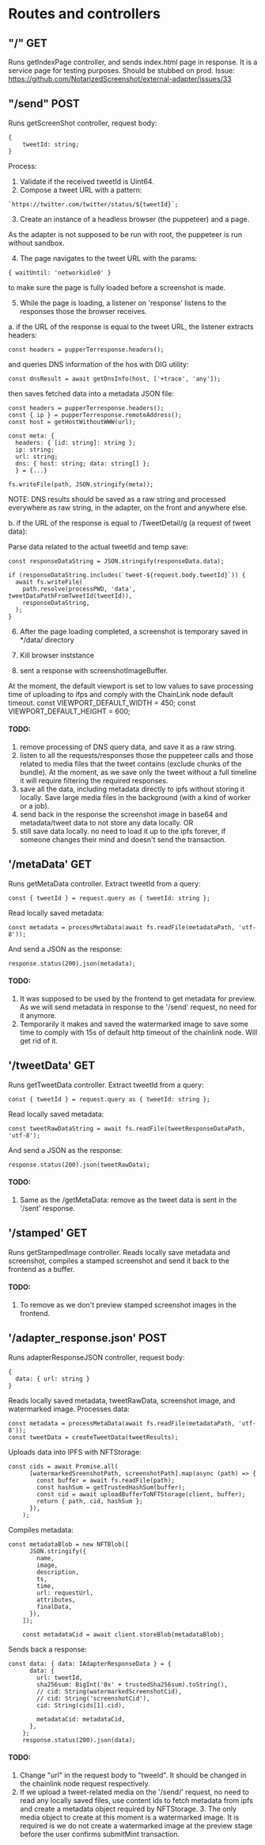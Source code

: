 # Routes and controllers

## "/" GET

Runs getIndexPage controller, and sends index.html page in response. It is a service page for
testing purposes. Should be stubbed on prod. Issue:
https://github.com/NotarizedScreenshot/external-adapter/issues/33

## "/send" POST

Runs getScreenShot controller, request body:

```
{
    tweetId: string;
}
```

Process:

1. Validate if the received tweetId is Uint64.
2. Compose a tweet URL with a pattern:

```
`https://twitter.com/twitter/status/${tweetId}`;
```

3. Create an instance of a headless browser (the puppeteer) and a page.

As the adapter is not supposed to be run with root, the puppeteer is run without sandbox.

4. The page navigates to the tweet URL with the params:

```
{ waitUntil: 'networkidle0' }
```

to make sure the page is fully loaded before a screenshot is made.

5. While the page is loading, a listener on 'response' listens to the responses those the browser
   receives.

a. if the URL of the response is equal to the tweet URL, the listener extracts headers:

```
const headers = pupperTerresponse.headers();
```

and queries DNS information of the hos with DIG utility:

```
const dnsResult = await getDnsInfo(host, ['+trace', 'any']);
```

then saves fetched data into a metadata JSON file:

```
const headers = pupperTerresponse.headers();
const { ip } = pupperTerresponse.remoteAddress();
const host = getHostWithoutWWW(url);

const meta: {
  headers: { [id: string]: string };
  ip: string;
  url: string;
  dns: { host: string; data: string[] };
  } = {...}

fs.writeFile(path, JSON.stringify(meta));
```

NOTE: DNS results should be saved as a raw string and processed everywhere as raw string, in the
adapter, on the front and anywhere else.

b. if the URL of the response is equal to /TweetDetail/g (a request of tweet data):

Parse data related to the actual tweetId and temp save:

```
const responseDataString = JSON.stringify(responseData.data);

if (responseDataString.includes(`tweet-${request.body.tweetId}`)) {
  await fs.writeFile(
    path.resolve(processPWD, 'data', tweetDataPathFromTweetId(tweetId)),
    responseDataString,
  );
}
```

6. After the page loading completed, a screenshot is temporary saved in \*/data/ directory

7. Kill browser inststance

8. sent a response with screenshotImageBuffer.

At the moment, the default viewport is set to low values to save processing time of uploading to
ifps and comply with the ChainLink node default timeout. const VIEWPORT_DEFAULT_WIDTH = 450; const
VIEWPORT_DEFAULT_HEIGHT = 600;

#### TODO:

1. remove processing of DNS query data, and save it as a raw string.
2. listen to all the requests/responses those the puppeteer calls and those related to media files
   that the tweet contains (exclude chunks of the bundle). At the moment, as we save only the tweet
   without a full timeline it will require filtering the required responses.
3. save all the data, including metadata directly to ipfs without storing it locally. Save large
   media files in the background (with a kind of worker or a job).
4. send back in the response the screenshot image in base64 and metadata/tweet data to not store any
   data locally. OR
5. still save data locally. no need to load it up to the ipfs forever, if someone changes their mind
   and doesn't send the transaction.

## '/metaData' GET

Runs getMetaData controller. Extract tweetId from a query:

```
const { tweetId } = request.query as { tweetId: string };
```

Read locally saved metadata:

```
const metadata = processMetaData(await fs.readFile(metadataPath, 'utf-8'));
```

And send a JSON as the response:

```
response.status(200).json(metadata);
```

#### TODO:

1. It was supposed to be used by the frontend to get metadata for preview. As we will send metadata in response to the '/send' request, no need for it anymore.
2. Temporarily it makes and saved the watermarked image to save some time to comply with 15s of default http timeout of the chainlink node. Will get rid of it.

## '/tweetData' GET

Runs getTweetData controller. Extract tweetId from a query:

```
const { tweetId } = request.query as { tweetId: string };
```

Read locally saved metadata:

```
const tweetRawDataString = await fs.readFile(tweetResponseDataPath, 'utf-8');
```

And send a JSON as the response:

```
response.status(200).json(tweetRawData);
```

#### TODO:

1. Same as the /getMetaData: remove as the tweet data is sent in the '/sent' response.

## '/stamped' GET

Runs getStampedImage controller. Reads locally save metadata and screenshot, compiles a stamped
screenshot and send it back to the frontend as a buffer.

#### TODO:

1. To remove as we don't preview stamped screenshot images in the frontend.

## '/adapter_response.json' POST

Runs adapterResponseJSON controller, request body:

```
{
  data: { url: string }
}
```

Reads locally saved metadata, tweetRawData, screenshot image, and watermarked image. Processes data:

```
const metadata = processMetaData(await fs.readFile(metadataPath, 'utf-8'));
const tweetData = createTweetData(tweetResults);
```

Uploads data into IPFS with NFTStorage:

```
const cids = await Promise.all(
      [watermarkedSreenshotPath, screenshotPath].map(async (path) => {
        const buffer = await fs.readFile(path);
        const hashSum = getTrustedHashSum(buffer);
        const cid = await uploadBufferToNFTStorage(client, buffer);
        return { path, cid, hashSum };
      }),
    );
```

Compiles metadata:

```
const metadataBlob = new NFTBlob([
      JSON.stringify({
        name,
        image,
        description,
        ts,
        time,
        url: requestUrl,
        attributes,
        finalData,
      }),
    ]);

    const metadataCid = await client.storeBlob(metadataBlob);
```

Sends back a response:

```
const data: { data: IAdapterResponseData } = {
      data: {
        url: tweetId,
        sha256sum: BigInt('0x' + trustedSha256sum).toString(),
        // cid: String(watermarkedScreenshotCid),
        // cid: String('screenshotCid'),
        cid: String(cids[1].cid),

        metadataCid: metadataCid,
      },
    };
    response.status(200).json(data);
```

#### TODO:

1. Change "url" in the request body to "tweeId". It should be changed in the chainlink node request
   respectively.
2. If we upload a tweet-related media on the '/send/' request, no need to read any locally saved files,
   use content ids to fetch metadata from ipfs and create a metadata object required by
   NFTStorage. 3. The only media object to create at this moment is a watermarked image. It is
   required is we do not create a watermarked image at the preview stage before the user confirms
   submitMint transaction.

